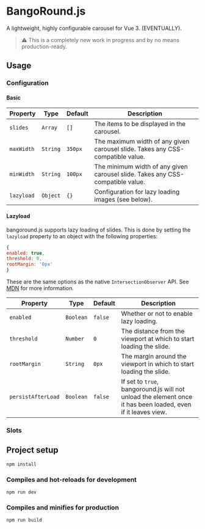 # BangoRound.js

A lightweight, highly configurable carousel for Vue 3. (EVENTUALLY).

> ⚠️ This is a completely new work in progress and by no means production-ready.

## Usage

### Configuration

#### Basic

| Property   | Type     | Default | Description                                                                    |
|------------|----------|---------|--------------------------------------------------------------------------------|
| `slides`   | `Array`  | `[]`    | The items to be displayed in the carousel.                                     |
 | `maxWidth` | `String` | `350px` | The maximum width of any given carousel slide. Takes any CSS-compatible value. |
| `minWidth` | `String` | `100px` | The minimum width of any given carousel slide. Takes any CSS-compatible value. |
| `lazyload` | `Object` | `{}`    | Configuration for lazy loading images (see below).                             |

#### Lazyload
bangoround.js supports lazy loading of slides. This is done by setting the `lazyload` property to an object with the following properties:
      
  ```javascript
  {
  enabled: true,
  threshold: 0,
  rootMargin: '0px'
  }
   ```
These are the same options as the native `IntersectionObserver` API. See [MDN](https://developer.mozilla.org/en-US/docs/Web/API/Intersection_Observer_API) for more information.

| Property           | Type      | Default | Description                                                                                                  |
|--------------------|-----------|---------|--------------------------------------------------------------------------------------------------------------|
| `enabled`          | `Boolean` | `false` | Whether or not to enable lazy loading.                                                                       |
| `threshold`        | `Number`  | `0`     | The distance from the viewport at which to start loading the slide.                                          |
| `rootMargin`       | `String`  | `0px`   | The margin around the viewport in which to start loading the slide.                                          |
 | `persistAfterLoad` | `Boolean` | `false` | If set to `true`, bangoround.js will not unload the element once it has been loaded, even if it leaves view. |


### Slots


## Project setup
```
npm install
```

### Compiles and hot-reloads for development
```
npm run dev
```

### Compiles and minifies for production
```
npm run build
```
